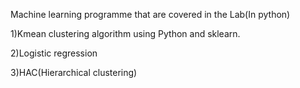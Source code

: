 Machine learning programme that are covered in the Lab(In python)

1)Kmean clustering algorithm using Python and sklearn.

2)Logistic regression

3)HAC(Hierarchical clustering)
